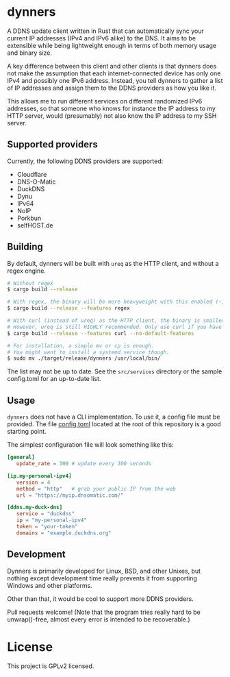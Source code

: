 # dynners

A DDNS update client written in Rust that can automatically sync your current IP
addresses (IPv4 and IPv6 alike) to the DNS. It aims to be extensible while being
lightweight enough in terms of both memory usage and binary size.

A key difference between this client and other clients is that dynners does not
make the assumption that each internet-connected device has only one IPv4 and
possibly one IPv6 address. Instead, you tell dynners to gather a list of IP addresses
and assign them to the DDNS providers as how you like it.

This allows me to run different services on different randomized IPv6 addresses,
so that someone who knows for instance the IP address to my HTTP server, would
(presumably) not also know the IP address to my SSH server.

## Supported providers
Currently, the following DDNS providers are supported:

* Cloudflare
* DNS-O-Matic
* DuckDNS
* Dynu
* IPv64
* NoIP
* Porkbun
* selfHOST.de

## Building
By default, dynners will be built with `ureq` as the HTTP client, and without a
regex engine. 

```bash
# Without regex
$ cargo build --release

# With regex, the binary will be more heavyweight with this enabled (~1.2MB increase)
$ cargo build --release --features regex

# With curl (instead of ureq) as the HTTP client, the binary is smaller (~1.0MB decrease)
# However, ureq is still HIGHLY recommended. Only use curl if you have limited spaces.
$ cargo build --release --features curl --no-default-features

# For installation, a simple mv or cp is enough. 
# You might want to install a systemd service though.
$ sudo mv ./target/release/dynners /usr/local/bin/
```

The list may not be up to date. See the `src/services` directory or the sample
config.toml for an up-to-date list.

## Usage
`dynners` does not have a CLI implementation. To use it, a config file must be provided.
The file [config.toml](./examples/config.toml) located at the root of this repository is
a good starting point.

The simplest configuration file will look something like this:

```toml
[general]
   update_rate = 300 # update every 300 seconds

[ip.my-personal-ipv4]
   version = 4
   method = "http"   # grab your public IP from the web
   url = "https://myip.dnsomatic.com/"

[ddns.my-duck-dns]
   service = "duckdns"
   ip = "my-personal-ipv4"
   token = "your-token"
   domains = "example.duckdns.org"
```

## Development
Dynners is primarily developed for Linux, BSD, and other Unixes, but nothing except
development time really prevents it from supporting Windows and other platforms.

Other than that, it would be cool to support more DDNS providers.

Pull requests welcome! (Note that the program tries really hard to be unwrap()-free,
almost every error is intended to be recoverable.)

# License

This project is GPLv2 licensed.

